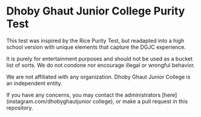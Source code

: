 # Dhoby Ghaut Junior College Purity Test
This test was inspired by the Rice Purity Test, but readapted into a high school version with unique elements that capture the DGJC experience.

It is purely for entertainment purposes and should not be used as a bucket list of sorts. We do not condone nor encourage illegal or wrongful behavior.

We are not affiliated with any organization. Dhoby Ghaut Junior College is an independent entity.

If you have any concerns, you may contact the administrators [here](instagram.com/dhobyghautjunior college), or make a pull request in this repository.
